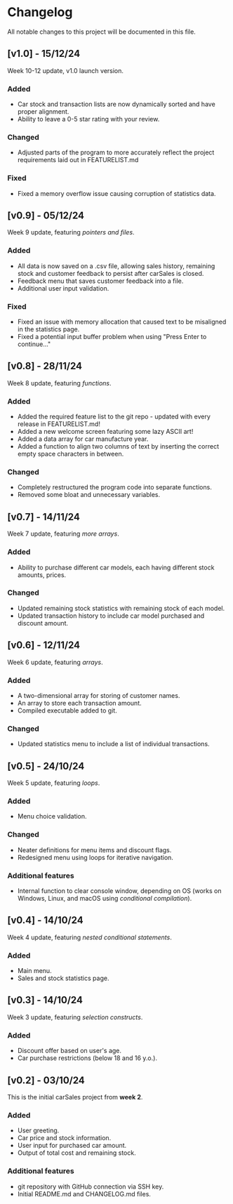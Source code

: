 # Changelog

All notable changes to this project will be documented in this file.
## [v1.0] - 15/12/24
Week 10-12 update, v1.0 launch version.
### Added
- Car stock and transaction lists are now dynamically sorted and have proper alignment.
- Ability to leave a 0-5 star rating with your review.
### Changed
- Adjusted parts of the program to more accurately reflect the project requirements laid out in FEATURELIST.md
### Fixed
- Fixed a memory overflow issue causing corruption of statistics data.
## [v0.9] - 05/12/24
Week 9 update, featuring *pointers and files*.
### Added
- All data is now saved on a .csv file, allowing sales history, remaining stock and customer feedback to persist after carSales is closed.
- Feedback menu that saves customer feedback into a file.
- Additional user input validation.
### Fixed
- Fixed an issue with memory allocation that caused text to be misaligned in the statistics page.
- Fixed a potential input buffer problem when using "Press Enter to continue..."

## [v0.8] - 28/11/24
Week 8 update, featuring *functions*.
### Added
- Added the required feature list to the git repo - updated with every release in FEATURELIST.md!
- Added a new welcome screen featuring some lazy ASCII art!
- Added a data array for car manufacture year.
- Added a function to align two columns of text by inserting the correct empty space characters in between.
### Changed
- Completely restructured the program code into separate functions.
- Removed some bloat and unnecessary variables.
## [v0.7] - 14/11/24
Week 7 update, featuring *more arrays*.
### Added
- Ability to purchase different car models, each having different stock amounts, prices.
### Changed
- Updated remaining stock statistics with remaining stock of each model.
- Updated transaction history to include car model purchased and discount amount.


## [v0.6] - 12/11/24
Week 6 update, featuring *arrays*.
### Added
- A two-dimensional array for storing of customer names.
- An array to store each transaction amount.
- Compiled executable added to git.
### Changed
- Updated statistics menu to include a list of individual transactions.

## [v0.5] - 24/10/24
Week 5 update, featuring *loops*.
### Added
- Menu choice validation.
### Changed
- Neater definitions for menu items and discount flags.
- Redesigned menu using loops for iterative navigation.
### Additional features
- Internal function to clear console window, depending on OS (works on Windows, Linux, and macOS using *conditional compilation*).

## [v0.4] - 14/10/24
Week 4 update, featuring *nested conditional statements*.
### Added
- Main menu.
- Sales and stock statistics page.

## [v0.3] - 14/10/24
Week 3 update, featuring *selection constructs*.
### Added
- Discount offer based on user's age.
- Car purchase restrictions (below 18 and 16 y.o.).

## [v0.2] - 03/10/24
This is the initial carSales project from **week 2**.
### Added
- User greeting.
- Car price and stock information.
- User input for purchased car amount.
- Output of total cost and remaining stock.
### Additional features
- git repository with GitHub connection via SSH key.
- Initial README.md and CHANGELOG.md files.